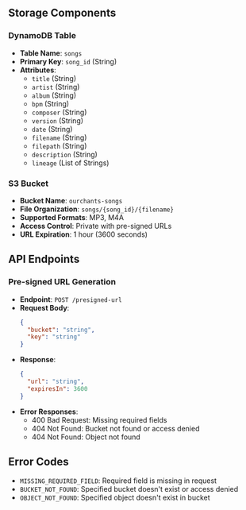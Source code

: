 ## Storage Components

### DynamoDB Table
- **Table Name**: `songs`
- **Primary Key**: `song_id` (String)
- **Attributes**:
  - `title` (String)
  - `artist` (String)
  - `album` (String)
  - `bpm` (String)
  - `composer` (String)
  - `version` (String)
  - `date` (String)
  - `filename` (String)
  - `filepath` (String)
  - `description` (String)
  - `lineage` (List of Strings)

### S3 Bucket
- **Bucket Name**: `ourchants-songs`
- **File Organization**: `songs/{song_id}/{filename}`
- **Supported Formats**: MP3, M4A
- **Access Control**: Private with pre-signed URLs
- **URL Expiration**: 1 hour (3600 seconds)

## API Endpoints

### Pre-signed URL Generation
- **Endpoint**: `POST /presigned-url`
- **Request Body**:
  ```json
  {
    "bucket": "string",
    "key": "string"
  }
  ```
- **Response**:
  ```json
  {
    "url": "string",
    "expiresIn": 3600
  }
  ```
- **Error Responses**:
  - 400 Bad Request: Missing required fields
  - 404 Not Found: Bucket not found or access denied
  - 404 Not Found: Object not found

## Error Codes
- `MISSING_REQUIRED_FIELD`: Required field is missing in request
- `BUCKET_NOT_FOUND`: Specified bucket doesn't exist or access denied
- `OBJECT_NOT_FOUND`: Specified object doesn't exist in bucket 